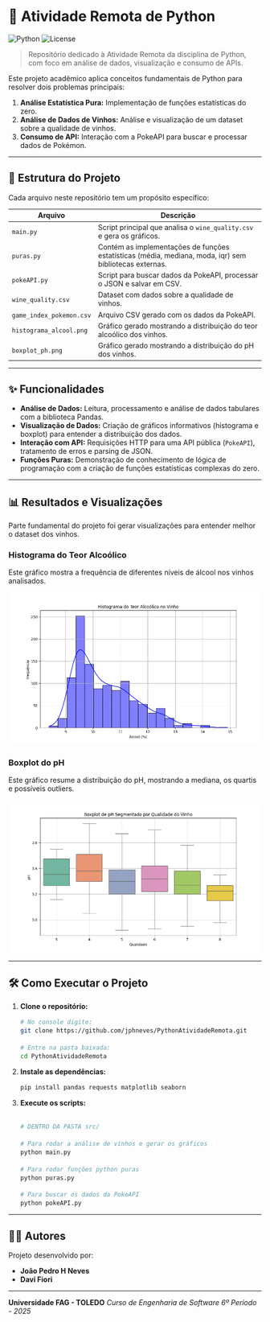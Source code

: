 # 🚀 Atividade Remota de Python

![Python](https://img.shields.io/badge/python-3.10+-blue.svg)
![License](https://img.shields.io/badge/license-MIT-green.svg)

> Repositório dedicado à Atividade Remota da disciplina de Python, com foco em análise de dados, visualização e consumo de APIs.

Este projeto acadêmico aplica conceitos fundamentais de Python para resolver dois problemas principais:
1.  **Análise Estatística Pura:** Implementação de funções estatísticas do zero.
2.  **Análise de Dados de Vinhos:** Análise e visualização de um dataset sobre a qualidade de vinhos.
3.  **Consumo de API:** Interação com a PokeAPI para buscar e processar dados de Pokémon.

---

## 📂 Estrutura do Projeto

Cada arquivo neste repositório tem um propósito específico:

| Arquivo                  | Descrição                                                                              |
| ------------------------ | -------------------------------------------------------------------------------------- |
| `main.py`                | Script principal que analisa o `wine_quality.csv` e gera os gráficos.                  |
| `puras.py`               | Contém as implementações de funções estatísticas (média, mediana, moda, iqr) sem bibliotecas externas. |
| `pokeAPI.py`             | Script para buscar dados da PokeAPI, processar o JSON e salvar em CSV.                 |
| `wine_quality.csv`       | Dataset com dados sobre a qualidade de vinhos.                                         |
| `game_index_pokemon.csv` | Arquivo CSV gerado com os dados da PokeAPI.                                            |
| `histograma_alcool.png`  | Gráfico gerado mostrando a distribuição do teor alcoólico dos vinhos.                    |
| `boxplot_ph.png`         | Gráfico gerado mostrando a distribuição do pH dos vinhos.                              |

---

## ✨ Funcionalidades

-   **Análise de Dados:** Leitura, processamento e análise de dados tabulares com a biblioteca Pandas.
-   **Visualização de Dados:** Criação de gráficos informativos (histograma e boxplot) para entender a distribuição dos dados.
-   **Interação com API:** Requisições HTTP para uma API pública (`PokeAPI`), tratamento de erros e parsing de JSON.
-   **Funções Puras:** Demonstração de conhecimento de lógica de programação com a criação de funções estatísticas complexas do zero.

---

## 📊 Resultados e Visualizações

Parte fundamental do projeto foi gerar visualizações para entender melhor o dataset dos vinhos.

### Histograma do Teor Alcoólico
Este gráfico mostra a frequência de diferentes níveis de álcool nos vinhos analisados.

![Histograma do Teor Alcoólico](https://github.com/jphneves/PythonAtividadeRemota/blob/main/imgs/histograma_alcool.png)

### Boxplot do pH
Este gráfico resume a distribuição do pH, mostrando a mediana, os quartis e possíveis outliers.

![Boxplot do pH](https://github.com/jphneves/PythonAtividadeRemota/blob/main/imgs/boxplot_ph.png)

---

## 🛠️ Como Executar o Projeto

1.  **Clone o repositório:**
    ```bash
    # No console digite:
    git clone https://github.com/jphneves/PythonAtividadeRemota.git

    # Entre na pasta baixada:
    cd PythonAtividadeRemota
    ```

2.  **Instale as dependências:**
    ```bash
    pip install pandas requests matplotlib seaborn
    ```

3.  **Execute os scripts:**
    ```bash

    # DENTRO DA PASTA src/
    
    # Para rodar a análise de vinhos e gerar os gráficos
    python main.py

    # Para rodar funções python puras
    python puras.py

    # Para buscar os dados da PokeAPI
    python pokeAPI.py
    ```

---

## 👨‍💻 Autores

Projeto desenvolvido por:

* **João Pedro H Neves**
* **Davi Fiori**

---

**Universidade FAG - TOLEDO** *Curso de Engenharia de Software* *6º Período - 2025*
